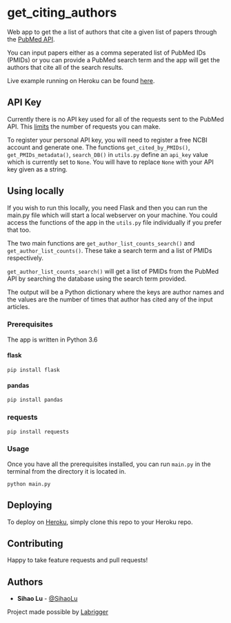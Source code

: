 # get_citing_authors

Web app to get the a list of authors that cite a given list of papers through the [PubMed API](https://www.ncbi.nlm.nih.gov/home/develop/api/).

You can input papers either as a comma seperated list of PubMed IDs (PMIDs) or you can provide a PubMed search term and the app will get the authors that cite all of the search results.

Live example running on Heroku can be found [here](https://flask-fetch-citation.herokuapp.com/).


## API Key
Currently there is no API key used for all of the requests sent to the PubMed API. This [limits](https://www.ncbi.nlm.nih.gov/books/NBK25497/#_chapter2_Usage_Guidelines_and_Requiremen_) the number of requests you can make.

To register your personal API key, you will need to register a free NCBI account and generate one.
The functions `get_cited_by_PMIDs()`, `get_PMIDs_metadata()`, `search_DB()` in `utils.py` define an `api_key` value which is currently set to `None`. You will have to replace `None` with your API key given as a string.

## Using locally

If you wish to run this locally, you need Flask and then you can run the main.py file which will start a local webserver on your machine.
You could access the functions of the app in the `utils.py` file individually if you prefer that too.

The two main functions are `get_author_list_counts_search()` and `get_author_list_counts()`. These take a search term and a list of PMIDs respectively.

`get_author_list_counts_search()` will get a list of PMIDs from the PubMed API by searching the database using the search term provided.

The output will be a Python dictionary where the keys are author names and the values are the number of times that author has cited any of the input articles.

### Prerequisites
The app is written in Python 3.6

#### flask

```
pip install flask
```

#### pandas
```
pip install pandas
```

### requests
```
pip install requests
```


### Usage

Once you have all the prerequisites installed, you can run `main.py` in the terminal from the directory it is located in.

```
python main.py
```

## Deploying
To deploy on [Heroku](http://heroku.com), simply clone this repo to your Heroku repo.

## Contributing

Happy to take feature requests and pull requests!


## Authors

* **Sihao Lu** - [@SihaoLu](https://twitter.com/SihaoLu)

Project made possible by [Labrigger](http://labrigger.com/blog/)

